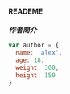 #### READEME

*<strong>作者简介</strong>*
```js
var author = {
  name: 'alex',
  age: 18,
  weight: 300,
  height: 150
}
```
